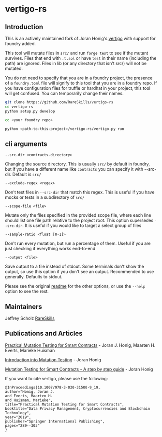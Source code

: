 # vertigo-rs

## Introduction
This is an actively maintained fork of Joran Honig's [vertigo](https://github.com/JoranHonig/vertigo) with support for foundry added.

This tool will mutate files in `src/` and run `forge test` to see if the mutant survives. Files that end with `.t.sol` or have `test` in their name (including the path) are ignored. Files in lib (or any directory that isn't src/) will not be mutated.

You do not need to specify that you are in a foundry project, the presence of a `foundry.toml` file will signify to this tool that you are in a foundry repo. If you have configuration files for truffle or hardhat in your project, this tool will get confused. You can temporarily change their names.

```bash
git clone https://github.com/RareSkills/vertigo-rs
cd vertigo-rs
python setup.py develop

cd <your foundry repo>

python <path-to-this-project>/vertigo-rs/vertigo.py run
```

## cli arguments
```
--src-dir <contracts-directory>
```
Changing the source directory. This is usually `src/` by default in foundry, but if you have a different name like `contracts` you can specify it with --src-dir. Default is `src/`

```
--exclude-regex <regex>
```
Don't test files in `--src-dir` that match this regex. This is useful if you have mocks or tests in a subdirectory of `src/`

```
--scope-file <file>
```
Mutate only the files specified in the provided scope file, where each line should list one file path relative to the project root. This option supersedes `--src-dir`. It is useful if you would like to target a select group of files

```
--sample-ratio <float [0-1]>
```
Don't run every mutation, but run a percentage of them. Useful if you are just checking if everything works end-to-end

```
--output <file>
```
Save output to a file instead of stdout. Some terminals don't show the output, so use this option if you don't see an output. Recommended to use generally. Defaults to stdout.

Please see the original [readme](https://github.com/JoranHonig/vertigo/blob/master/README.md) for the other options, or use the `--help` option to see the rest.


## Maintainers
Jeffrey Scholz [RareSkills](https://www.rareskills.io)

## Publications and Articles
[Practical Mutation Testing for Smart Contracts](https://link.springer.com/chapter/10.1007/978-3-030-31500-9_19) - Joran J. Honig, Maarten H. Everts, Marieke Huisman

[Introduction into Mutation Testing](https://medium.com/swlh/introduction-into-mutation-testing-d6512dc702b0?source=friends_link&sk=2878e0c08b6301a125198a264e43edb4) - Joran Honig

[Mutation Testing for Smart Contracts - A step by step guide](https://medium.com/@joran.honig/mutation-testing-for-smart-contracts-a-step-by-step-guide-68c838ca2094) - Joran Honig

If you want to cite vertigo, please use the following:
```
@InProceedings{10.1007/978-3-030-31500-9_19,
author="Honig, Joran J.
and Everts, Maarten H.
and Huisman, Marieke",
title="Practical Mutation Testing for Smart Contracts",
booktitle="Data Privacy Management, Cryptocurrencies and Blockchain Technology",
year="2019",
publisher="Springer International Publishing",
pages="289--303"
}
```
